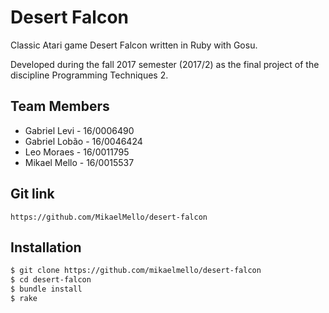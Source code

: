 # Desert Falcon
Classic Atari game Desert Falcon written in Ruby with Gosu. 

Developed during the fall 2017 semester (2017/2) as the final project of the discipline Programming Techniques 2.

## Team Members
 * Gabriel Levi - 16/0006490
 * Gabriel Lobão - 16/0046424
 * Leo Moraes - 16/0011795
 * Mikael Mello - 16/0015537

## Git link 
    https://github.com/MikaelMello/desert-falcon

## Installation

```bash
$ git clone https://github.com/mikaelmello/desert-falcon
$ cd desert-falcon
$ bundle install
$ rake
```


